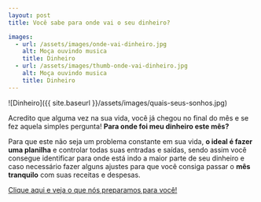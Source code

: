 ```yaml
---
layout: post
title: Você sabe para onde vai o seu dinheiro?

images: 
  - url: /assets/images/onde-vai-dinheiro.jpg
    alt: Moça ouvindo musica
    title: Dinheiro
  - url: /assets/images/thumb-onde-vai-dinheiro.jpg
    alt: Moça ouvindo musica
    title: Dinheiro
---
```


![Dinheiro]({{ site.baseurl }}/assets/images/quais-seus-sonhos.jpg)

Acredito que alguma vez na sua vida, você já chegou no final do mês e se fez aquela simples pergunta! **Para onde foi meu dinheiro este mês?**

Para que este não seja um problema constante em sua vida, **o ideal é fazer uma planilha** e controlar todas suas entradas e saídas, sendo assim você consegue identificar para onde está indo a maior parte de seu dinheiro e caso necessário fazer alguns ajustes para que você consiga passar o **mês tranquilo** com suas receitas e despesas.

[Clique aqui e veja o que nós preparamos para você!](https://dl.dropboxusercontent.com/u/104095732/downloads-fique-azul/Or%C3%A7amento%20Pessoal%20Mensal.xlsx)